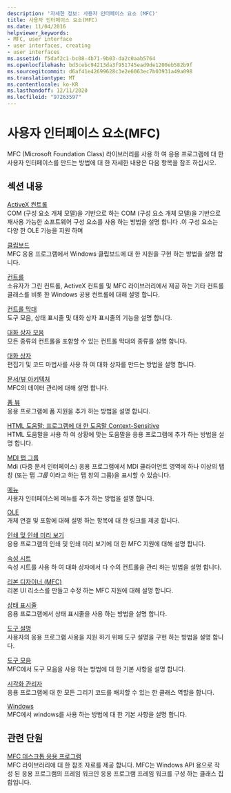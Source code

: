 ```yaml
---
description: '자세한 정보: 사용자 인터페이스 요소 (MFC)'
title: 사용자 인터페이스 요소(MFC)
ms.date: 11/04/2016
helpviewer_keywords:
- MFC, user interface
- user interfaces, creating
- user interfaces
ms.assetid: f5daf2c1-bc08-4b71-9b03-da2c0aab5764
ms.openlocfilehash: bd3cebc94213da3f951745ead9de1200eb582b9f
ms.sourcegitcommit: d6af41e42699628c3e2e6063ec7b03931a49a098
ms.translationtype: MT
ms.contentlocale: ko-KR
ms.lasthandoff: 12/11/2020
ms.locfileid: "97263597"
---
```

# <a name="user-interface-elements-mfc"></a>사용자 인터페이스 요소(MFC)

MFC (Microsoft Foundation Class) 라이브러리를 사용 하 여 응용 프로그램에 대 한 사용자 인터페이스를 만드는 방법에 대 한 자세한 내용은 다음 항목을 참조 하십시오.

## <a name="in-this-section"></a>섹션 내용

[ActiveX 컨트롤](../mfc/activex-controls.md)<br/>
COM (구성 요소 개체 모델)을 기반으로 하는 COM (구성 요소 개체 모델)을 기반으로 재사용 가능한 소프트웨어 구성 요소를 사용 하는 방법을 설명 합니다 .이 구성 요소는 다양 한 OLE 기능을 지원 하며

[클립보드](../mfc/clipboard.md)<br/>
MFC 응용 프로그램에서 Windows 클립보드에 대 한 지원을 구현 하는 방법을 설명 합니다.

[컨트롤](../mfc/controls-mfc.md)<br/>
소유자가 그린 컨트롤, ActiveX 컨트롤 및 MFC 라이브러리에서 제공 하는 기타 컨트롤 클래스를 비롯 한 Windows 공용 컨트롤에 대해 설명 합니다.

[컨트롤 막대](../mfc/control-bars.md)<br/>
도구 모음, 상태 표시줄 및 대화 상자 표시줄의 기능을 설명 합니다.

[대화 상자 모음](../mfc/dialog-bars.md)<br/>
모든 종류의 컨트롤을 포함할 수 있는 컨트롤 막대의 종류를 설명 합니다.

[대화 상자](../mfc/dialog-boxes.md)<br/>
편집기 및 코드 마법사를 사용 하 여 대화 상자를 만드는 방법을 설명 합니다.

[문서/뷰 아키텍처](../mfc/document-view-architecture.md)<br/>
MFC의 데이터 관리에 대해 설명 합니다.

[폼 뷰](../mfc/form-views-mfc.md)<br/>
응용 프로그램에 폼 지원을 추가 하는 방법을 설명 합니다.

[HTML 도움말: 프로그램에 대 한 도움말 Context-Sensitive](../mfc/html-help-context-sensitive-help-for-your-programs.md)<br/>
HTML 도움말을 사용 하 여 상황에 맞는 도움말을 응용 프로그램에 추가 하는 방법을 설명 합니다.

[MDI 탭 그룹](../mfc/mdi-tabbed-groups.md)<br/>
Mdi (다중 문서 인터페이스) 응용 프로그램에서 MDI 클라이언트 영역에 하나 이상의 탭 창 (또는 탭 *그룹* 이라고 하는 탭 창의 그룹)을 표시할 수 있습니다.

[메뉴](../mfc/menus-mfc.md)<br/>
사용자 인터페이스에 메뉴를 추가 하는 방법을 설명 합니다.

[OLE](../mfc/ole-mfc.md)<br/>
개체 연결 및 포함에 대해 설명 하는 항목에 대 한 링크를 제공 합니다.

[인쇄 및 인쇄 미리 보기](../mfc/printing-and-print-preview.md)<br/>
응용 프로그램의 인쇄 및 인쇄 미리 보기에 대 한 MFC 지원에 대해 설명 합니다.

[속성 시트](../mfc/property-sheets-mfc.md)<br/>
속성 시트를 사용 하 여 대화 상자에서 다 수의 컨트롤을 관리 하는 방법을 설명 합니다.

[리본 디자이너 (MFC)](../mfc/ribbon-designer-mfc.md)<br/>
리본 UI 리소스를 만들고 수정 하는 MFC 지원에 대해 설명 합니다.

[상태 표시줄](../mfc/status-bars.md)<br/>
응용 프로그램에서 상태 표시줄을 사용 하는 방법을 설명 합니다.

[도구 설명](../mfc/tool-tips.md)<br/>
사용자의 응용 프로그램 사용을 지원 하기 위해 도구 설명을 구현 하는 방법을 설명 합니다.

[도구 모음](../mfc/toolbars.md)<br/>
MFC에서 도구 모음을 사용 하는 방법에 대 한 기본 사항을 설명 합니다.

[시각화 관리자](../mfc/visualization-manager.md)<br/>
응용 프로그램에 대 한 모든 그리기 코드를 배치할 수 있는 한 클래스 역할을 합니다.

[Windows](../mfc/windows.md)<br/>
MFC에서 windows를 사용 하는 방법에 대 한 기본 사항을 설명 합니다.

## <a name="related-sections"></a>관련 단원

[MFC 데스크톱 응용 프로그램](../mfc/mfc-desktop-applications.md)<br/>
MFC 라이브러리에 대 한 참조 자료를 제공 합니다. MFC는 Windows API 용으로 작성 된 응용 프로그램의 프레임 워크인 응용 프로그램 프레임 워크를 구성 하는 클래스 집합입니다.
